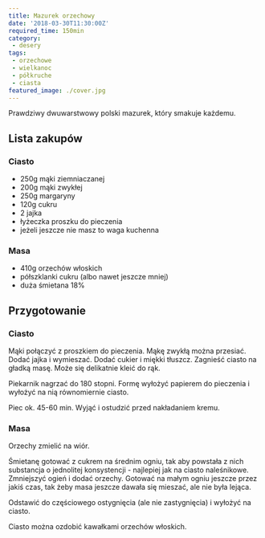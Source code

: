 ```yaml
---
title: Mazurek orzechowy
date: '2018-03-30T11:30:00Z'
required_time: 150min
category:
 - desery
tags:
 - orzechowe
 - wielkanoc
 - półkruche
 - ciasta
featured_image: ./cover.jpg
---
```


Prawdziwy dwuwarstwowy polski mazurek, który smakuje każdemu.

<!---- splitter ---->

## Lista zakupów

### Ciasto
- 250g mąki ziemniaczanej
- 200g mąki zwykłej
- 250g margaryny
- 120g cukru
- 2 jajka
- łyżeczka proszku do pieczenia
- jeżeli jeszcze nie masz to waga kuchenna

### Masa
- 410g orzechów włoskich
- półszklanki cukru (albo nawet jeszcze mniej)
- duża śmietana 18%

<!---- splitter ---->

## Przygotowanie

### Ciasto

Mąki połączyć z proszkiem do pieczenia. Mąkę zwykłą można przesiać. Dodać jajka i wymieszać.
Dodać cukier i miękki tłuszcz. Zagnieść ciasto na gładką masę. Może się delikatnie kleić do rąk.

Piekarnik nagrzać do 180 stopni.
Formę wyłożyć papierem do pieczenia i wyłożyć na nią równomiernie ciasto.

Piec ok. 45-60 min.
Wyjąć i ostudzić przed nakładaniem kremu.

### Masa

Orzechy zmielić na wiór.

Śmietanę gotować z cukrem na średnim ogniu, tak aby powstała z nich substancja o jednolitej konsystencji - najlepiej jak na ciasto naleśnikowe.
Zmniejszyć ogień i dodać orzechy. Gotować na małym ogniu jeszcze przez jakiś czas, tak żeby masa jeszcze dawała się mieszać, ale nie była lejąca.

Odstawić do częściowego ostygnięcia (ale nie zastygnięcia) i wyłożyć na ciasto.

Ciasto można ozdobić kawałkami orzechów włoskich.

